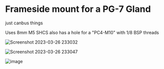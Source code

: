 # Frameside mount for a PG-7 Gland 
just canbus things

Uses 8mm M5 SHCS
also has a hole for a "PC4-M10" with 1/8 BSP threads

![Screenshot 2023-03-26 233032](https://user-images.githubusercontent.com/5184392/227860022-28125ce5-54cb-4a55-b2f9-88fa5c8824ce.png)

![Screenshot 2023-03-26 233047](https://user-images.githubusercontent.com/5184392/227860061-8fa78677-ba94-419a-b50f-801e97c59c38.png)

![image](https://user-images.githubusercontent.com/5184392/227860890-6822fd79-01e8-4366-be2d-d29b6a6d0973.png)

